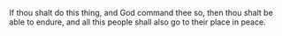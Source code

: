 If thou shalt do this thing, and God command thee so, then thou shalt be able to endure, and all this people shall also go to their place in peace.
